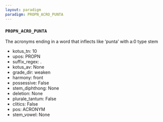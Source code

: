 ```yaml
---
layout: paradigm
paradigm: PROPN_ACRO_PUNTA
---
```

### ` PROPN_ACRO_PUNTA `

The acronyms ending in a word that inflects like ‘punta’ with a:0 type stem
* kotus_tn: 10
* upos: PROPN
* suffix_regex: .
* kotus_av: None
* grade_dir: weaken
* harmony: front
* possessive: False
* stem_diphthong: None
* deletion: None
* plurale_tantum: False
* clitics: False
* pos: ACRONYM
* stem_vowel: None
